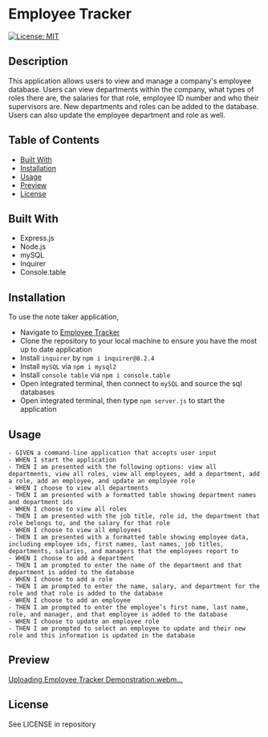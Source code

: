 # Employee Tracker
[![License: MIT](https://img.shields.io/badge/License-MIT-yellow.svg)](https://opensource.org/licenses/MIT)  

## Description

This application allows users to view and manage a company's employee database. Users can view departments within the company, what types of roles there are, the salaries for that role, employee ID number and who their supervisors are. New departments and roles can be added to the database. Users can also update the employee department and role as well.

## Table of Contents

- [Built With](#built-with)
- [Installation](#installation)
- [Usage](#usage)
- [Preview](#preview)
- [License](#license)

## Built With

- Express.js
- Node.js
- mySQL
- Inquirer
- Console.table

## Installation

To use the note taker application,
- Navigate to [Employee Tracker](https://github.com/devkjoon/employee-tracker)
- Clone the repository to your local machine to ensure you have the most up to date application
- Install `inquirer` by `npm i inquirer@8.2.4`
- Install `mySQL` via `npm i mysql2`
- Install `console table` via `npm i console.table`
- Open integrated terminal, then connect to `mySQL` and source the sql databases
- Open integrated terminal, then type `npm server.js` to start the application

## Usage

```
- GIVEN a command-line application that accepts user input
- WHEN I start the application
- THEN I am presented with the following options: view all departments, view all roles, view all employees, add a department, add a role, add an employee, and update an employee role
- WHEN I choose to view all departments
- THEN I am presented with a formatted table showing department names and department ids
- WHEN I choose to view all roles
- THEN I am presented with the job title, role id, the department that role belongs to, and the salary for that role
- WHEN I choose to view all employees
- THEN I am presented with a formatted table showing employee data, including employee ids, first names, last names, job titles, departments, salaries, and managers that the employees report to
- WHEN I choose to add a department
- THEN I am prompted to enter the name of the department and that department is added to the database
- WHEN I choose to add a role
- THEN I am prompted to enter the name, salary, and department for the role and that role is added to the database
- WHEN I choose to add an employee
- THEN I am prompted to enter the employee’s first name, last name, role, and manager, and that employee is added to the database
- WHEN I choose to update an employee role
- THEN I am prompted to select an employee to update and their new role and this information is updated in the database 
```

## Preview 

[Uploading Employee Tracker Demonstration.webm…]()

## License

See LICENSE in repository
